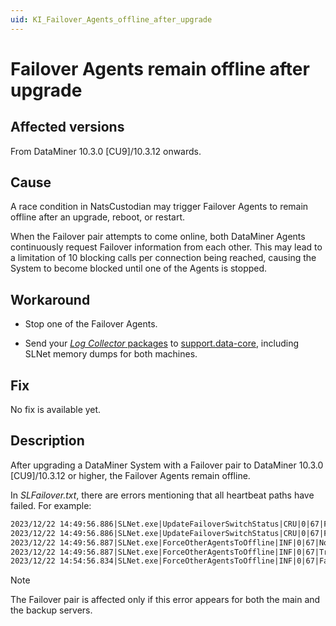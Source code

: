 ```yaml
---
uid: KI_Failover_Agents_offline_after_upgrade
---
```


# Failover Agents remain offline after upgrade

## Affected versions

From DataMiner 10.3.0 [CU9]/10.3.12 onwards.

## Cause

A race condition in NatsCustodian may trigger Failover Agents to remain offline after an upgrade, reboot, or restart.

When the Failover pair attempts to come online, both DataMiner Agents continuously request Failover information from each other. This may lead to a limitation of 10 blocking calls per connection being reached, causing the System to become blocked until one of the Agents is stopped.

## Workaround

- Stop one of the Failover Agents.

- Send your [*Log Collector* packages](xref:SLLogCollector) to [support.data-core](mailto:support.data-core@skyline.be), including SLNet memory dumps for both machines.

## Fix

No fix is available yet.

## Description

After upgrading a DataMiner System with a Failover pair to DataMiner 10.3.0 [CU9]/10.3.12 or higher, the Failover Agents remain offline.

In *SLFailover.txt*, there are errors mentioning that all heartbeat paths have failed. For example:

```txt
2023/12/22 14:49:56.886|SLNet.exe|UpdateFailoverSwitchStatus|CRU|0|67|Failover Status => Offline
2023/12/22 14:49:56.886|SLNet.exe|UpdateFailoverSwitchStatus|CRU|0|67|Failover Status => Preparing to go online
2023/12/22 14:49:56.887|SLNet.exe|ForceOtherAgentsToOffline|INF|0|67|Notifying buddy agent to go offline (dma-srv-01-m (172.18.206.131) wants to go online) ...
2023/12/22 14:49:56.887|SLNet.exe|ForceOtherAgentsToOffline|INF|0|67|Trying to notify other agent to go offline via one of 172.18.206.132 (agent appears to be missing)
2023/12/22 14:54:56.834|SLNet.exe|ForceOtherAgentsToOffline|INF|0|67|Failed setting state for '172.18.206.132' to Offline: 172.18.206.132 ignored request: All heartbeat paths are failing. Preventing ping-pong.
```

> [!NOTE]
> The Failover pair is affected only if this error appears for both the main and the backup servers.
